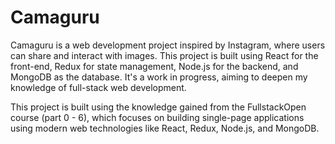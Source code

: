 # Camaguru
Camaguru is a web development project inspired by Instagram, where users can share and interact with images. This project is built using React for the front-end, Redux for state management, Node.js for the backend, and MongoDB as the database. It's a work in progress, aiming to deepen my knowledge of full-stack web development.

This project is built using the knowledge gained from the FullstackOpen course (part 0 - 6), which focuses on building single-page applications using modern web technologies like React, Redux, Node.js, and MongoDB.
